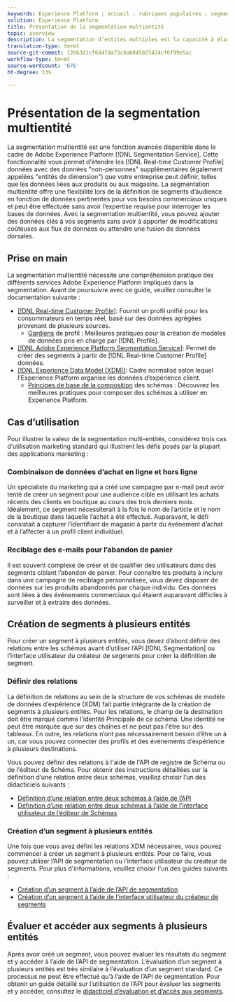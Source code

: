```yaml
---
keywords: Experience Platform ; accueil ; rubriques populaires ; segmentation ; segmentation ; service de segments ; segments ; segments ; plusieurs entités ; segmentation multientités ; segments multientités ; segments multientités ;
solution: Experience Platform
title: Présentation de la segmentation multientité
topic: overview
description: La segmentation d’entités multiples est la capacité à élargir les données de profil grâce à des données supplémentaires basées sur les produits, les magasins et d’autres classes hors profil. Une fois connectées, les données des classes supplémentaires deviennent disponibles comme si elles étaient des données natives du schéma Profile.
translation-type: tm+mt
source-git-commit: 126b3d1cf6d47da73c6ab045825424cf6f99e5ac
workflow-type: tm+mt
source-wordcount: '676'
ht-degree: 13%

---
```



# Présentation de la segmentation multientité

La segmentation multientité est une fonction avancée disponible dans le cadre de Adobe Experience Platform [!DNL Segmentation Service]. Cette fonctionnalité vous permet d&#39;étendre les [!DNL Real-time Customer Profile] données avec des données &quot;non-personnes&quot; supplémentaires (également appelées &quot;entités de dimension&quot;) que votre entreprise peut définir, telles que les données liées aux produits ou aux magasins. La segmentation multientité offre une flexibilité lors de la définition de segments d’audience en fonction de données pertinentes pour vos besoins commerciaux uniques et peut être effectuée sans avoir l’expertise requise pour interroger les bases de données. Avec la segmentation multientité, vous pouvez ajouter des données clés à vos segments sans avoir à apporter de modifications coûteuses aux flux de données ou attendre une fusion de données dorsales.

## Prise en main

La segmentation multientité nécessite une compréhension pratique des différents services Adobe Experience Platform impliqués dans la segmentation. Avant de poursuivre avec ce guide, veuillez consulter la documentation suivante :

* [[!DNL Real-time Customer Profile]](../profile/home.md): Fournit un profil unifié pour les consommateurs en temps réel, basé sur des données agrégées provenant de plusieurs sources.
   * [Gardiens](../profile/guardrails.md) de profil : Meilleures pratiques pour la création de modèles de données pris en charge par  [!DNL Profile].
* [[!DNL Adobe Experience Platform Segmentation Service]](./home.md): Permet de créer des segments à partir de  [!DNL Real-time Customer Profile] données.
* [[!DNL Experience Data Model (XDM)]](../xdm/home.md): Cadre normalisé selon lequel l’Experience Platform organise les données d’expérience client.
   * [Principes de base de la composition](../xdm/schema/composition.md#union) des schémas : Découvrez les meilleures pratiques pour composer des schémas à utiliser en Experience Platform.

## Cas d’utilisation

Pour illustrer la valeur de la segmentation multi-entités, considérez trois cas d’utilisation marketing standard qui illustrent les défis posés par la plupart des applications marketing :

### Combinaison de données d’achat en ligne et hors ligne

Un spécialiste du marketing qui a créé une campagne par e-mail peut avoir tenté de créer un segment pour une audience cible en utilisant les achats récents des clients en boutique au cours des trois derniers mois. Idéalement, ce segment nécessiterait à la fois le nom de l’article et le nom de la boutique dans laquelle l’achat a été effectué. Auparavant, le défi consistait à capturer l’identifiant de magasin à partir du événement d’achat et à l’affecter à un profil client individuel.

### Reciblage des e-mails pour l’abandon de panier

Il est souvent complexe de créer et de qualifier des utilisateurs dans des segments ciblant l’abandon de panier. Pour connaître les produits à inclure dans une campagne de reciblage personnalisée, vous devez disposer de données sur les produits abandonnés par chaque individu. Ces données sont liées à des événements commerciaux qui étaient auparavant difficiles à surveiller et à extraire des données.

## Création de segments à plusieurs entités

Pour créer un segment à plusieurs entités, vous devez d’abord définir des relations entre les schémas avant d’utiliser l’API [!DNL Segmentation] ou l’interface utilisateur du créateur de segments pour créer la définition de segment.

### Définir des relations

La définition de relations au sein de la structure de vos schémas de modèle de données d’expérience (XDM) fait partie intégrante de la création de segments à plusieurs entités. Pour les relations, le champ de la destination doit être marqué comme l&#39;identité Principale de ce schéma. Une identité ne peut être marquée que sur des chaînes et ne peut pas l&#39;être sur des tableaux. En outre, les relations n’ont pas nécessairement besoin d’être un à un, car vous pouvez connecter des profils et des événements d’expérience à plusieurs destinations.

Vous pouvez définir des relations à l&#39;aide de l&#39;API de registre de Schéma ou de l&#39;éditeur de Schéma. Pour obtenir des instructions détaillées sur la définition d’une relation entre deux schémas, veuillez choisir l’un des didacticiels suivants :

* [Définition d’une relation entre deux schémas à l’aide de l’API](../xdm/tutorials/relationship-api.md)
* [Définition d’une relation entre deux schémas à l’aide de l’interface utilisateur de l’éditeur de Schémas](../xdm/tutorials/relationship-ui.md)

### Création d’un segment à plusieurs entités

Une fois que vous avez défini les relations XDM nécessaires, vous pouvez commencer à créer un segment à plusieurs entités. Pour ce faire, vous pouvez utiliser l’API de segmentation ou l’interface utilisateur du créateur de segments. Pour plus d&#39;informations, veuillez choisir l&#39;un des guides suivants :

* [Création d’un segment à l’aide de l’API de segmentation](./tutorials/create-a-segment.md)
* [Création d’un segment à l’aide de l’interface utilisateur du créateur de segments](./ui/overview.md)

## Évaluer et accéder aux segments à plusieurs entités

Après avoir créé un segment, vous pouvez évaluer les résultats du segment et y accéder à l’aide de l’API de segmentation. L’évaluation d’un segment à plusieurs entités est très similaire à l’évaluation d’un segment standard. Ce processus ne peut être effectué qu’à l’aide de l’API de segmentation. Pour obtenir un guide détaillé sur l’utilisation de l’API pour évaluer les segments et y accéder, consultez le [didacticiel d’évaluation et d’accès aux segments](./tutorials/evaluate-a-segment.md).
